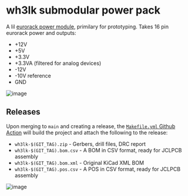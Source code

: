 # wh3lk submodular power pack

A lil [eurorack power module](https://kicanvas.org/?github=https%3A%2F%2Fgithub.com%2Fgenoqllc%2Fwh3lk%2Fblob%2Fmain%2Fhardware%2Fwh3lk.kicad_pcb), primilary for prototyping. Takes 16 pin eurorack power and outputs:

- +12V
- +5V
- +3.3V
- +3.3VA (filtered for analog devices)
- -12V
- -10V reference
- GND

![image](https://github.com/user-attachments/assets/5e5e1084-b0c8-40ad-8d1a-395b8dbf47f8)

## Releases

Upon merging to `main` and creating a release, the [`Makefile.yml` Github Action](https://github.com/genoqllc/wh3lk/actions/workflows/makefile.yml) will build the project and attach the following to the release:

- `wh3lk-$(GIT_TAG).zip` - Gerbers, drill files, DRC report
- `wh3lk-$(GIT_TAG).bom.csv` - A BOM in CSV format, ready for JCLPCB assembly
- `wh3lk-$(GIT_TAG).bom.xml` - Original KiCad XML BOM
- `wh3lk-$(GIT_TAG).pos.csv` - A POS in CSV format, ready for JCLPCB assembly

![image](https://github.com/user-attachments/assets/caa703a8-b0da-4651-9198-f886544c9dc1)

